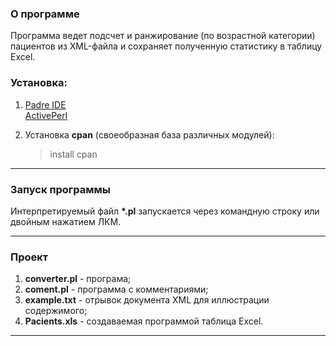 ### О программе
Программа ведет подсчет и ранжирование (по возрастной категории) пациентов из XML-файла и сохраняет полученную статистику в таблицу Excel.

### Установка:  
1. [Padre IDE](https://ru.perlmaven.com/ustanovka-i-nachalo-raboty-s-perl)  
   [ActivePerl](http://www.activestate.com/activeperl)  
  
2. Установка **cpan** (своеобразная база различных модулей):
    > install cpan  
--------------  
    
### Запуск программы  
Интерпретируемый файл **\*.pl** запускается через командную строку или двойным нажатием ЛКМ.  
  
--------------

### Проект    
1. **converter.pl** - програма;
2. **coment.pl** - программа с комментариями;
3. **example.txt** - отрывок документа XML для иллюстрации содержимого;
4. **Pacients.xls** - создаваемая программой таблица Excel.
--------------

